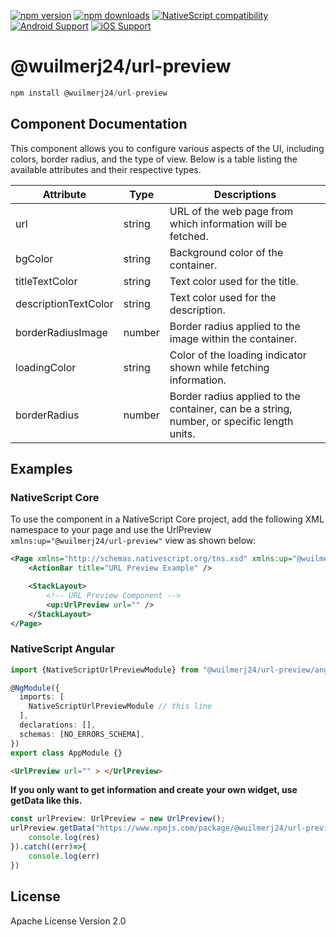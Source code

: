 [![npm version](https://img.shields.io/npm/v/@wuilmerj24/url-preview.svg?style=for-the-badge&logo=npm)](https://www.npmjs.com/package/@wuilmerj24/url-preview)
[![npm downloads](https://img.shields.io/npm/dm/@wuilmerj24/url-preview.svg?style=for-the-badge&logo=npm)](https://www.npmjs.com/package/@wuilmerj24/url-preview)
[![NativeScript compatibility](https://img.shields.io/badge/NativeScript-6%2B-blue.svg?style=for-the-badge&logo=nativescript)](https://nativescript.org)
[![Android Support](https://img.shields.io/badge/Android-3DDC84?style=for-the-badge&logo=android&logoColor=white&labelColor=388E3C)](https://developer.android.com)
[![iOS Support](https://img.shields.io/badge/iOS-000000?style=for-the-badge&logo=apple&logoColor=white&labelColor=111111)](https://developer.apple.com/ios/)

# @wuilmerj24/url-preview

```javascript
npm install @wuilmerj24/url-preview
```
## Component Documentation
This component allows you to configure various aspects of the UI, including colors, border radius, and the type of view. Below is a table listing the available attributes and their respective types.

| Attribute | Type | Descriptions |
|-----------|------|--------------|
| url | string | URL of the web page from which information will be fetched. |
| bgColor | string | Background color of the container.|
| titleTextColor | string | Text color used for the title.|
| descriptionTextColor | string | Text color used for the description. |
| borderRadiusImage | number | Border radius applied to the image within the container. |
| loadingColor | string | Color of the loading indicator shown while fetching information. |
| borderRadius | number | Border radius applied to the container, can be a string, number, or specific length units. |

## Examples

### NativeScript Core


To use the component in a NativeScript Core project, add the following XML namespace to your page and use the UrlPreview `xmlns:up="@wuilmerj24/url-preview"` view as shown below:
```xml
<Page xmlns="http://schemas.nativescript.org/tns.xsd" xmlns:up="@wuilmerj24/url-preview">
    <ActionBar title="URL Preview Example" />

    <StackLayout>
        <!-- URL Preview Component -->
        <up:UrlPreview url="" />
    </StackLayout>
</Page>
```
### NativeScript Angular
```typescript
import {NativeScriptUrlPreviewModule} from "@wuilmerj24/url-preview/angular"

@NgModule({
  imports: [
    NativeScriptUrlPreviewModule // this line
  ],
  declarations: [],
  schemas: [NO_ERRORS_SCHEMA],
})
export class AppModule {}
```

```html
<UrlPreview url="" > </UrlPreview>
```

**If you only want to get information and create your own widget, use getData like this.**
```typescript
const urlPreview: UrlPreview = new UrlPreview();
urlPreview.getData("https://www.npmjs.com/package/@wuilmerj24/url-preview").then((res)=>{
    console.log(res)
}).catch((err)=>{
    console.log(err)
})
```

## License

Apache License Version 2.0
